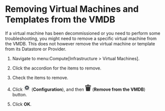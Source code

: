 # Removing Virtual Machines and Templates from the VMDB

If a virtual machine has been decommissioned or you need to perform some
troubleshooting, you might need to remove a specific virtual machine
from the VMDB. This does not however remove the virtual machine or
template from its Datastore or Provider.

1.  Navigate to menu:Compute\[Infrastructure \> Virtual Machines\].

2.  Click the accordion for the items to remove.

3.  Check the items to remove.

4.  Click ![1847](/images/1847.png) (**Configuration**), and then
    ![1861](/images/1861.png) (**Remove from the VMDB**) button.

5.  Click **OK**.
